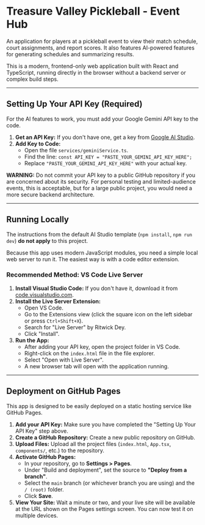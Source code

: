 # Treasure Valley Pickleball - Event Hub

An application for players at a pickleball event to view their match schedule, court assignments, and report scores. It also features AI-powered features for generating schedules and summarizing results.

This is a modern, frontend-only web application built with React and TypeScript, running directly in the browser without a backend server or complex build steps.

---

## Setting Up Your API Key (Required)

For the AI features to work, you must add your Google Gemini API key to the code.

1.  **Get an API Key:** If you don't have one, get a key from [Google AI Studio](https://aistudio.google.com/app/apikey).
2.  **Add Key to Code:**
    *   Open the file `services/geminiService.ts`.
    *   Find the line: `const API_KEY = "PASTE_YOUR_GEMINI_API_KEY_HERE";`
    *   Replace `"PASTE_YOUR_GEMINI_API_KEY_HERE"` with your actual key.

**WARNING:** Do not commit your API key to a public GitHub repository if you are concerned about its security. For personal testing and limited-audience events, this is acceptable, but for a large public project, you would need a more secure backend architecture.

---

## Running Locally

The instructions from the default AI Studio template (`npm install`, `npm run dev`) **do not apply** to this project.

Because this app uses modern JavaScript modules, you need a simple local web server to run it. The easiest way is with a code editor extension.

### Recommended Method: VS Code Live Server

1.  **Install Visual Studio Code:** If you don't have it, download it from [code.visualstudio.com](https://code.visualstudio.com/).
2.  **Install the Live Server Extension:**
    *   Open VS Code.
    *   Go to the Extensions view (click the square icon on the left sidebar or press `Ctrl+Shift+X`).
    *   Search for "Live Server" by Ritwick Dey.
    *   Click "Install".
3.  **Run the App:**
    *   After adding your API key, open the project folder in VS Code.
    *   Right-click on the `index.html` file in the file explorer.
    *   Select "Open with Live Server".
    *   A new browser tab will open with the application running.

---

## Deployment on GitHub Pages

This app is designed to be easily deployed on a static hosting service like GitHub Pages.

1.  **Add your API Key:** Make sure you have completed the "Setting Up Your API Key" step above.
2.  **Create a GitHub Repository:** Create a new public repository on GitHub.
3.  **Upload Files:** Upload all the project files (`index.html`, `App.tsx`, `components/`, etc.) to the repository.
4.  **Activate GitHub Pages:**
    *   In your repository, go to **Settings > Pages**.
    *   Under "Build and deployment", set the source to **"Deploy from a branch"**.
    *   Select the `main` branch (or whichever branch you are using) and the `/ (root)` folder.
    *   Click **Save**.
5.  **View Your Site:** Wait a minute or two, and your live site will be available at the URL shown on the Pages settings screen. You can now test it on multiple devices.
